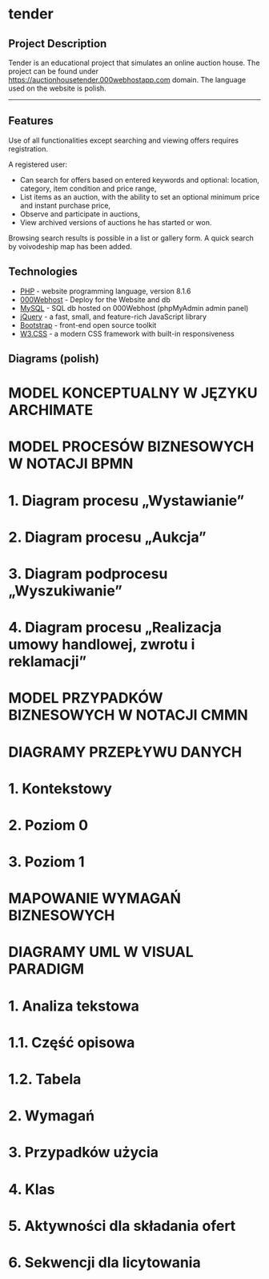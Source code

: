 # tender


##  Project Description
Tender is an educational project that simulates an online auction house. 
The project can be found under https://auctionhousetender.000webhostapp.com domain.
The language used on the website is polish.
___
## Features
Use of all functionalities except searching and viewing offers requires registration.

A registered user:
- Can search for offers based on entered keywords and optional: location, category, item condition and price range,
- List items as an auction, with the ability to set an optional minimum price and instant purchase price,
- Observe and participate in auctions,
- View archived versions of auctions he has started or won.

Browsing search results is possible in a list or gallery form.
A quick search by voivodeship map has been added.

## Technologies

- [PHP] - website programming language, version 8.1.6
- [000Webhost] - Deploy for the Website and db
- [MySQL] - SQL db hosted on 000Webhost (phpMyAdmin admin panel)
- [jQuery] - a fast, small, and feature-rich JavaScript library
- [Bootstrap] - front-end open source toolkit
- [W3.CSS] - a modern CSS framework with built-in responsiveness


[//]: # (These are reference links http://stackoverflow.com/questions/4823468/store-comments-in-markdown-syntax)
   [PHP]: <https://www.php.net/downloads/>
   [000Webhost]: <https://pl.000webhost.com>
   [MySQL]: <https://www.mysql.com/downloads/>
   [jQuery]: <https://jquery.com/download/>
   [Bootstrap]: <https://getbootstrap.com>
   [W3.CSS]: <https://www.w3schools.com/w3css/defaulT.asp>


## Diagrams (polish)

# MODEL KONCEPTUALNY W JĘZYKU ARCHIMATE

# MODEL PROCESÓW BIZNESOWYCH W NOTACJI BPMN

# 1. Diagram procesu „Wystawianie”
# 2. Diagram procesu „Aukcja”
# 3. Diagram podprocesu „Wyszukiwanie”
# 4. Diagram procesu „Realizacja umowy handlowej, zwrotu i reklamacji”

# MODEL PRZYPADKÓW BIZNESOWYCH W NOTACJI CMMN

# DIAGRAMY PRZEPŁYWU DANYCH

# 1. Kontekstowy
# 2. Poziom 0
# 3. Poziom 1

# MAPOWANIE WYMAGAŃ BIZNESOWYCH

# DIAGRAMY UML W VISUAL PARADIGM

# 1. Analiza tekstowa
# 1.1. Część opisowa
# 1.2. Tabela
# 2. Wymagań
# 3. Przypadków użycia
# 4. Klas
# 5. Aktywności dla składania ofert 
# 6. Sekwencji dla licytowania
